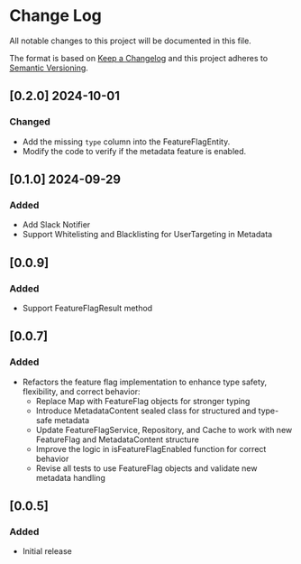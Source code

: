 # Change Log
All notable changes to this project will be documented in this file.

The format is based on [Keep a Changelog](http://keepachangelog.com/)
and this project adheres to [Semantic Versioning](http://semver.org/).

## [0.2.0] 2024-10-01

### Changed
- Add the missing `type` column into the FeatureFlagEntity.
- Modify the code to verify if the metadata feature is enabled.

## [0.1.0] 2024-09-29

### Added
- Add Slack Notifier
- Support Whitelisting and Blacklisting for UserTargeting in Metadata

## [0.0.9]
### Added
- Support FeatureFlagResult method

## [0.0.7]
### Added

- Refactors the feature flag implementation to enhance type safety, flexibility, and correct behavior:
  * Replace Map with FeatureFlag objects for stronger typing
  * Introduce MetadataContent sealed class for structured and type-safe metadata
  * Update FeatureFlagService, Repository, and Cache to work with new FeatureFlag and MetadataContent structure
  * Improve the logic in isFeatureFlagEnabled function for correct behavior
  * Revise all tests to use FeatureFlag objects and validate new metadata handling

## [0.0.5]
### Added

- Initial release
